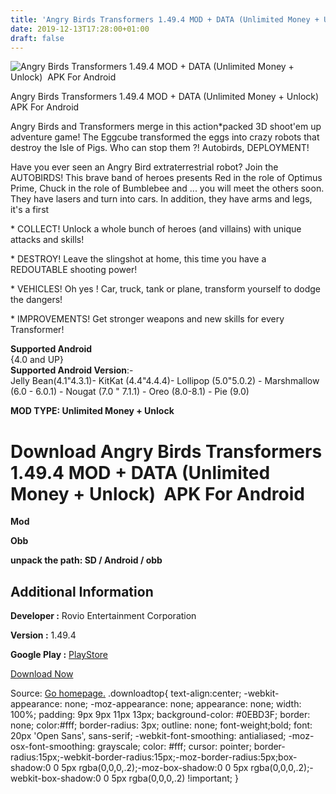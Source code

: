 ```yaml
---
title: 'Angry Birds Transformers 1.49.4 MOD + DATA (Unlimited Money + Unlock)  APK For Android'
date: 2019-12-13T17:28:00+01:00
draft: false
---
```


![Angry Birds Transformers 1.49.4 MOD + DATA (Unlimited Money + Unlock)  APK For Android](https://i0.wp.com/apkhome.net/wp-content/uploads/2019/12/Angry-Birds-Transformers-1.png "Angry Birds Transformers 1.49.4 MOD + DATA (Unlimited Money + Unlock)  APK For Android")

  

Angry Birds Transformers 1.49.4 MOD + DATA (Unlimited Money + Unlock)  APK For Android

Angry Birds and Transformers merge in this action\*packed 3D shoot'em up adventure game! The Eggcube transformed the eggs into crazy robots that destroy the Isle of Pigs. Who can stop them ?! Autobirds, DEPLOYMENT!

Have you ever seen an Angry Bird extraterrestrial robot? Join the AUTOBIRDS! This brave band of heroes presents Red in the role of Optimus Prime, Chuck in the role of Bumblebee and ... you will meet the others soon. They have lasers and turn into cars. In addition, they have arms and legs, it's a first

\* COLLECT! Unlock a whole bunch of heroes (and villains) with unique attacks and skills!

\* DESTROY! Leave the slingshot at home, this time you have a REDOUTABLE shooting power!

\* VEHICLES! Oh yes ! Car, truck, tank or plane, transform yourself to dodge the dangers!

\* IMPROVEMENTS! Get stronger weapons and new skills for every Transformer!

**Supported Android**  
{4.0 and UP}  
**Supported Android Version**:-  
Jelly Bean(4.1"4.3.1)- KitKat (4.4"4.4.4)- Lollipop (5.0"5.0.2) - Marshmallow (6.0 - 6.0.1) - Nougat (7.0 " 7.1.1) - Oreo (8.0-8.1) - Pie (9.0)

**MOD TYPE: Unlimited Money + Unlock**

Download Angry Birds Transformers 1.49.4 MOD + DATA (Unlimited Money + Unlock)  APK For Android
================================================================================================

**Mod**

**Obb**

**unpack the path: SD / Android / obb**

Additional Information
----------------------

**Developer :** Rovio Entertainment Corporation

**Version :** 1.49.4

**Google Play :** [PlayStore](https://play.google.com/store/apps/details?id=com.rovio.angrybirdstransformers)

  

[Download Now](https://store4app.co/post/angry-birds-transformers-1-49-4-mod-data-unlimited-money-unlock-apk-for-android_1576254392)

  
Source: [Go homepage.](https://store4app.co/post/angry-birds-transformers-1-49-4-mod-data-unlimited-money-unlock-apk-for-android_1576254392) .downloadtop{ text-align:center; -webkit-appearance: none; -moz-appearance: none; appearance: none; width: 100%; padding: 9px 9px 11px 13px; background-color: #0EBD3F; border: none; color:#fff; border-radius: 3px; outline: none; font-weight;bold; font: 20px 'Open Sans', sans-serif; -webkit-font-smoothing: antialiased; -moz-osx-font-smoothing: grayscale; color: #fff; cursor: pointer; border-radius:15px;-webkit-border-radius:15px;-moz-border-radius:5px;box-shadow:0 0 5px rgba(0,0,0,.2);-moz-box-shadow:0 0 5px rgba(0,0,0,.2);-webkit-box-shadow:0 0 5px rgba(0,0,0,.2) !important; }